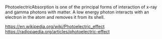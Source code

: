 PhotoelectricAbsorption is one of the principal forms of interaction of x-ray and gamma photons with matter. A low energy photon interacts with an electron in the atom and removes it from its shell.

https://en.wikipedia.org/wiki/Photoelectric_effect https://radiopaedia.org/articles/photoelectric-effect
